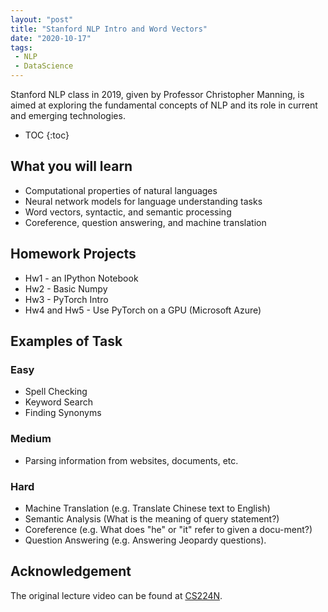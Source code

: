 ```yaml
---
layout: "post"
title: "Stanford NLP Intro and Word Vectors"
date: "2020-10-17"
tags:
 - NLP
 - DataScience
---
```


Stanford NLP class in 2019, given by Professor Christopher Manning, is aimed at exploring the fundamental concepts of NLP and its role in current and emerging technologies. 

* TOC
{:toc}

## What you will learn

*  Computational properties of natural languages
* Neural network models for language understanding tasks
* Word vectors, syntactic, and semantic processing
*  Coreference, question answering, and machine translation


## Homework Projects

* Hw1 - an IPython Notebook
* Hw2 - Basic Numpy
* Hw3 - PyTorch Intro
* Hw4 and Hw5 - Use PyTorch on a GPU (Microsoft Azure) 

## Examples of Task
### Easy
* Spell Checking
* Keyword Search
* Finding Synonyms
### Medium
* Parsing information from websites, documents, etc.
### Hard  
* Machine Translation (e.g. Translate Chinese text to English)
* Semantic Analysis (What is the meaning of query statement?)
* Coreference (e.g. What does "he" or "it" refer to given a docu-ment?)
* Question Answering (e.g. Answering Jeopardy questions).


## Acknowledgement
The original lecture video can be found at [CS224N](https://www.youtube.com/watch?v=8rXD5-xhemo&list=PLoROMvodv4rOhcuXMZkNm7j3fVwBBY42z).
